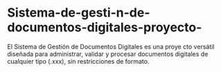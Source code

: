 # Sistema-de-gesti-n-de-documentos-digitales-proyecto-
 El Sistema de Gestión de Documentos Digitales es una proye cto versátil diseñada para administrar, validar y procesar documentos digitales de cualquier tipo (.xxx), sin restricciones de formato. 
